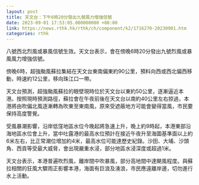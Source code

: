 ```yaml
---
layout: post
title: 天文台：下午6時20分發出九號風力增強信號
date: 2023-09-01 17:53:05.000000000 +08:00
link: https://news.rthk.hk/rthk/ch/component/k2/1716270-20230901.htm
categories: rthk
---
```


八號西北烈風或暴風信號生效。天文台表示，會在傍晚6時20分發出九號烈風或暴風風力增強信號。

傍晚6時，超強颱風蘇拉集結在天文台東南偏東約90公里，預料向西或西北偏西移動，時速約12公里，移向珠江口一帶。

天文台預測，超強颱風蘇拉的眼壁現時位於天文台以東約50公里，逐漸逼近本港。按照現時預測路徑，蘇拉會在午夜前後在天文台以南約40公里左右掠過，本港將由吹偏北風逐漸轉為吹東至東南風，原來受遮蔽地方可能會變得當風，市民要保持高度警覺。

受風暴潮影響，沿岸低窪地區水位今晚起將急速上升，晚上約9時起，本港東部沿海地區水位會上升，當中吐露港的最高水位預計在接近午夜升至海圖基準面以上約6米左右，比正常潮位增加約4米，最高水位可能達歷史紀錄。沙田、大埔、沙頭角、西貢等受最大威脅，會出現嚴重水浸，部分地區水浸深度或超過1米。

天文台表示，本港普遍吹烈風，離岸間中吹暴風，部分高地間中達颶風程度。與蘇拉相關的狂風大驟雨正影響本港，海面有巨浪及湧浪，市民應遠離岸邊，切勿進行水上活動。
